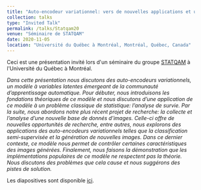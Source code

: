 ```yaml
---
title: "Auto-encodeur variationnel: vers de nouvelles applications et une mise à jour de la théorie."
collection: talks
type: "Invited Talk"
permalink: /talks/Statqam20
venue: "Séminaire de STATQAM"
date: 2020-11-05
location: "Université du Québec à Montréal, Montréal, Québec, Canada"
---
```


Ceci est une présentation invité lors d'un séminaire du groupe [STATQAM](https://statqam.uqam.ca) à l'Université du Québec à Montréal.

*Dans cette présentation nous discutons des auto-encodeurs variationnels, un modèle à variables latentes émergeant de la communauté d’apprentissage automatique. Pour débuter, nous introduisons les fondations théoriques de ce modèle et nous discutons d’une application de ce modèle à un problème classique de statistique: l’analyse de survie. Par la suite, nous abordons notre plus récent projet de recherche: la collecte et l’analyse d’une nouvelle base de donnés d’images. Celle-ci offre de nouvelles opportunités de recherche, entre autres, nous explorons des applications des auto-encodeurs variationnels telles que la classification semi-supervisée et la génération de nouvelles images. Dans ce dernier contexte, ce modèle nous permet de contrôler certaines caractéristiques des images générées. Finalement, nous faisons la démonstration que les implémentations populaires de ce modèle ne respectent pas la théorie. Nous discutons des problèmes que cela cause et nous suggérons des pistes de solution.*

Les diapositives sont disponible [ici](http://cedricbeaulac.github.io/files/Slides_WebSite.pdf).
